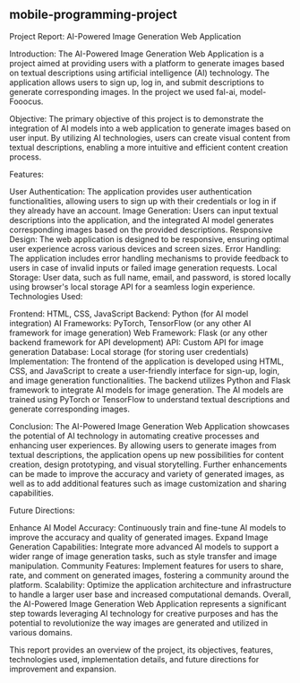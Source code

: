 ## mobile-programming-project

Project Report: AI-Powered Image Generation Web Application

Introduction:
The AI-Powered Image Generation Web Application is a project aimed at providing users with a platform to generate images based on textual descriptions using artificial intelligence (AI) technology. The application allows users to sign up, log in, and submit descriptions to generate corresponding images. In the project we used fal-ai, model- Fooocus.

Objective:
The primary objective of this project is to demonstrate the integration of AI models into a web application to generate images based on user input. By utilizing AI technologies, users can create visual content from textual descriptions, enabling a more intuitive and efficient content creation process.

Features:

User Authentication: The application provides user authentication functionalities, allowing users to sign up with their credentials or log in if they already have an account.
Image Generation: Users can input textual descriptions into the application, and the integrated AI model generates corresponding images based on the provided descriptions.
Responsive Design: The web application is designed to be responsive, ensuring optimal user experience across various devices and screen sizes.
Error Handling: The application includes error handling mechanisms to provide feedback to users in case of invalid inputs or failed image generation requests.
Local Storage: User data, such as full name, email, and password, is stored locally using browser's local storage API for a seamless login experience.
Technologies Used:

Frontend: HTML, CSS, JavaScript
Backend: Python (for AI model integration)
AI Frameworks: PyTorch, TensorFlow (or any other AI framework for image generation)
Web Framework: Flask (or any other backend framework for API development)
API: Custom API for image generation
Database: Local storage (for storing user credentials)
Implementation:
The frontend of the application is developed using HTML, CSS, and JavaScript to create a user-friendly interface for sign-up, login, and image generation functionalities. The backend utilizes Python and Flask framework to integrate AI models for image generation. The AI models are trained using PyTorch or TensorFlow to understand textual descriptions and generate corresponding images.

Conclusion:
The AI-Powered Image Generation Web Application showcases the potential of AI technology in automating creative processes and enhancing user experiences. By allowing users to generate images from textual descriptions, the application opens up new possibilities for content creation, design prototyping, and visual storytelling. Further enhancements can be made to improve the accuracy and variety of generated images, as well as to add additional features such as image customization and sharing capabilities.

Future Directions:

Enhance AI Model Accuracy: Continuously train and fine-tune AI models to improve the accuracy and quality of generated images.
Expand Image Generation Capabilities: Integrate more advanced AI models to support a wider range of image generation tasks, such as style transfer and image manipulation.
Community Features: Implement features for users to share, rate, and comment on generated images, fostering a community around the platform.
Scalability: Optimize the application architecture and infrastructure to handle a larger user base and increased computational demands.
Overall, the AI-Powered Image Generation Web Application represents a significant step towards leveraging AI technology for creative purposes and has the potential to revolutionize the way images are generated and utilized in various domains.

This report provides an overview of the project, its objectives, features, technologies used, implementation details, and future directions for improvement and expansion.